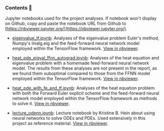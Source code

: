 ### Contents :moyai:

Jupyter notebooks used for the project analyses. If notebook won't display on Github, copy and paste the notebook URL from Github to [https://nbviewer.jupyter.org/](https://nbviewer.jupyter.org/).

- [eigenvalue_tf.ipynb](https://github.com/nicolossus/FYS-STK4155-Project3/blob/master/notebooks/eigenvalue_tf.ipynb): Analyses of the eigenvalue problem Euler's method, Numpy's linalg.eig and the feed-forward neural network model employed within the TensorFlow framework. [View in nbviewer](https://nbviewer.jupyter.org/github.com/nicolossus/FYS-STK4155-Project3/blob/master/notebooks/eigenvalue_tf.ipynb).

- [heat_pde_eigval_ffnn_autograd.ipynb](https://github.com/nicolossus/FYS-STK4155-Project3/blob/master/notebooks/heat_pde_eigval_ffnn_autograd.ipynb): Analyses of the heat equation and eigenvalue problem with a homemade feed-forward neural network model. The results from these analyses are not present in the report, as we found them suboptimal compared to those from the FFNN model employed within the TensorFlow framework. [View in nbviewer](https://nbviewer.jupyter.org/github.com/nicolossus/FYS-STK4155-Project3/blob/master/notebooks/heat_pde_eigval_ffnn_autograd.ipynb).  

- [heat_pde_with_fe_and_tf.ipynb](https://github.com/nicolossus/FYS-STK4155-Project3/blob/master/notebooks/heat_pde_with_fe_and_tf.ipynb): Analyses of the heat equation problem with both the Forward Euler explicit scheme and the feed-forward neural network model employed within the TensorFlow framework as methods to solve it. [View in nbviewer](https://nbviewer.jupyter.org/github.com/nicolossus/FYS-STK4155-Project3/blob/master/notebooks/heat_pde_with_fe_and_tf.ipynb).

- [lecture_odenn.ipynb](https://github.com/nicolossus/FYS-STK4155-Project3/blob/master/notebooks/lecture_odenn.ipynb): Lecture notebook by Kristine B. Hein about using neural networks to solve ODEs and PDEs. Used extensively in this project as reference material. [View in nbviewer](https://nbviewer.jupyter.org/github.com/nicolossus/FYS-STK4155-Project3/blob/master/notebooks/lecture_odenn.ipynb).
